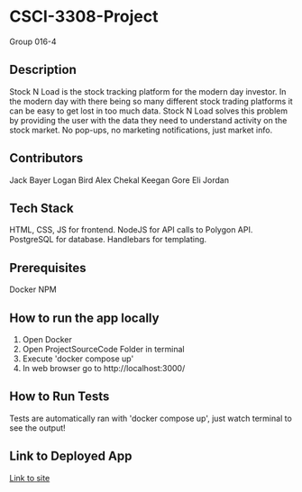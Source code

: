 # CSCI-3308-Project

Group 016-4

## Description

Stock N Load is the stock tracking platform for the modern day investor. In the modern day with there being so many different stock trading platforms it can be easy to get lost in too much data. Stock N Load solves this problem by providing the user with the data they need to understand activity on the stock market. No pop-ups, no marketing notifications, just market info.

## Contributors
Jack Bayer
Logan Bird
Alex Chekal
Keegan Gore
Eli Jordan

## Tech Stack
HTML, CSS, JS for frontend.
NodeJS for API calls to Polygon API.
PostgreSQL for database.
Handlebars for templating.

## Prerequisites
Docker
NPM

## How to run the app locally
1. Open Docker
2. Open ProjectSourceCode Folder in terminal
3. Execute 'docker compose up'
4. In web browser go to http://localhost:3000/

## How to Run Tests
Tests are automatically ran with 'docker compose up', just watch terminal to see the output!

## Link to Deployed App
<a href="http://dozencrust.com:3000">Link to site</a>
